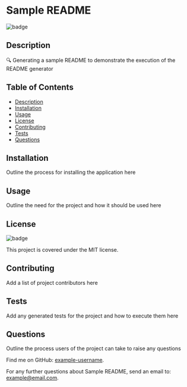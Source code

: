 
# Sample README

![badge](https://img.shields.io/badge/license-MIT-brightgreen)

## Description

🔍 Generating a sample README to demonstrate the execution of the README generator

## Table of Contents

- [Description](#description)
- [Installation](#installation)
- [Usage](#usage)
- [License](#license)
- [Contributing](#contributing)
- [Tests](#tests)
- [Questions](#questions)

## Installation

Outline the process for installing the application here

## Usage

Outline the need for the project and how it should be used here

## License

![badge](https://img.shields.io/badge/license-MIT-brightgreen)

This project is covered under the MIT license.

## Contributing

Add a list of project contributors here

## Tests

Add any generated tests for the project and how to execute them here

## Questions

Outline the process users of the project can take to raise any questions

Find me on GitHub: [example-username](https://github.com/example-username).

For any further questions about Sample README, send an email to: [example@email.com](mailto:example@email.com).
    